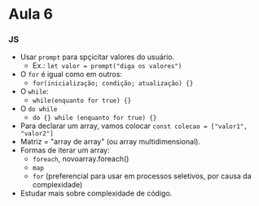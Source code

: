 # Aula 6

### JS
* Usar `prompt` para spçicitar valores do usuário.
  * Ex.: `let valor = prompt("diga os valores")`
* O `for` é igual como em outros:
  * `for(inicialização; condição; atualização) {}`
* O `while`:
  * `while(enquanto for true) {}`
* O `do while`
  * `do {} while (enquanto for true) {}`
* Para declarar um array, vamos colocar `const colecao = ["valor1", "valor2"]`
* Matriz = "array de array" (ou array multidimensional).
* Formas de iterar um array:
  * `foreach`, novoarray.foreach()
  * `map`
  * `for` (preferencial para usar em processos seletivos, por causa da complexidade)
* Estudar mais sobre complexidade de código.